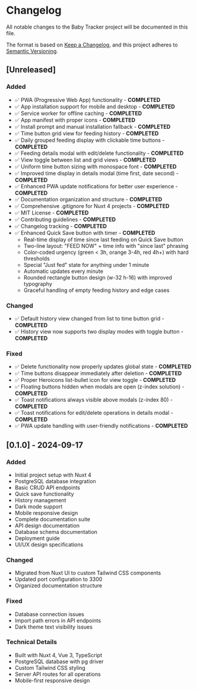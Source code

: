 # Changelog

All notable changes to the Baby Tracker project will be documented in this file.

The format is based on [Keep a Changelog](https://keepachangelog.com/en/1.0.0/),
and this project adheres to [Semantic Versioning](https://semver.org/spec/v2.0.0.html).

## [Unreleased]

### Added
- ✅ PWA (Progressive Web App) functionality - **COMPLETED**
- ✅ App installation support for mobile and desktop - **COMPLETED**
- ✅ Service worker for offline caching - **COMPLETED**
- ✅ App manifest with proper icons - **COMPLETED**
- ✅ Install prompt and manual installation fallback - **COMPLETED**
- ✅ Time button grid view for feeding history - **COMPLETED**
- ✅ Daily grouped feeding display with clickable time buttons - **COMPLETED**
- ✅ Feeding details modal with edit/delete functionality - **COMPLETED**
- ✅ View toggle between list and grid views - **COMPLETED**
- ✅ Uniform time button sizing with monospace font - **COMPLETED**
- ✅ Improved time display in details modal (time first, date second) - **COMPLETED**
- ✅ Enhanced PWA update notifications for better user experience - **COMPLETED**
- ✅ Documentation organization and structure - **COMPLETED**
- ✅ Comprehensive .gitignore for Nuxt 4 projects - **COMPLETED**
- ✅ MIT License - **COMPLETED**
- ✅ Contributing guidelines - **COMPLETED**
- ✅ Changelog tracking - **COMPLETED**
- ✅ Enhanced Quick Save button with timer - **COMPLETED**
  - Real-time display of time since last feeding on Quick Save button
  - Two-line layout: "FEED NOW" + time info with "since last" phrasing
  - Color-coded urgency (green < 3h, orange 3-4h, red 4h+) with hard thresholds
  - Special "Just fed" state for anything under 1 minute
  - Automatic updates every minute
  - Rounded rectangle button design (w-32 h-16) with improved typography
  - Graceful handling of empty feeding history and edge cases

### Changed
- ✅ Default history view changed from list to time button grid - **COMPLETED**
- ✅ History view now supports two display modes with toggle button - **COMPLETED**

### Fixed
- ✅ Delete functionality now properly updates global state - **COMPLETED**
- ✅ Time buttons disappear immediately after deletion - **COMPLETED**
- ✅ Proper Heroicons list-bullet icon for view toggle - **COMPLETED**
- ✅ Floating buttons hidden when modals are open (z-index solution) - **COMPLETED**
- ✅ Toast notifications always visible above modals (z-index 80) - **COMPLETED**
- ✅ Toast notifications for edit/delete operations in details modal - **COMPLETED**
- ✅ PWA update handling with user-friendly notifications - **COMPLETED**

## [0.1.0] - 2024-09-17

### Added
- Initial project setup with Nuxt 4
- PostgreSQL database integration
- Basic CRUD API endpoints
- Quick save functionality
- History management
- Dark mode support
- Mobile responsive design
- Complete documentation suite
- API design documentation
- Database schema documentation
- Deployment guide
- UI/UX design specifications

### Changed
- Migrated from Nuxt UI to custom Tailwind CSS components
- Updated port configuration to 3300
- Organized documentation structure

### Fixed
- Database connection issues
- Import path errors in API endpoints
- Dark theme text visibility issues

### Technical Details
- Built with Nuxt 4, Vue 3, TypeScript
- PostgreSQL database with pg driver
- Custom Tailwind CSS styling
- Server API routes for all operations
- Mobile-first responsive design
